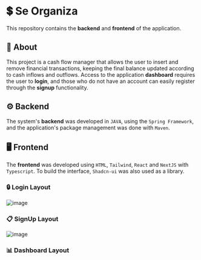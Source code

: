 # :heavy_dollar_sign: Se Organiza
This repository contains the **backend** and **frontend** of the application.

## :pushpin: About
This project is a cash flow manager that allows the user to insert and remove financial transactions, keeping the final balance updated according to cash inflows and outflows. Access to the application **dashboard** requires the user to **login**, and those who do not have an account can easily register through the **signup** functionality.

## ⚙️ Backend
The system's **backend** was developed in `JAVA`, using the `Spring Framework`, and the application's package management was done with `Maven`.

## 🖥️ Frontend
The **frontend** was developed using `HTML`, `Tailwind`, `React` and `NextJS` with `Typescript`. To build the interface, `Shadcn-ui` was also used as a library.

### 🔒 Login Layout
![image](https://github.com/user-attachments/assets/cbb7e1f5-eb94-4c7a-b53c-c967db07a65f)

### 📋 SignUp Layout
![image](https://github.com/user-attachments/assets/ab9581ad-509c-4b40-b416-b945602bd3ed)

### 📊 Dashboard Layout
